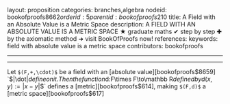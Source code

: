 layout: proposition
categories: branches,algebra
nodeid: bookofproofs$8662
orderid: 5
parentid: bookofproofs$210
title: A Field with an Absolute Value is a Metric Space
description: A FIELD WITH AN ABSOLUTE VALUE IS A METRIC SPACE &#9733; graduate maths &#10004; step by step &#10010; by the axiomatic method &#10140; visit BookOfProofs now!
references: 
keywords: field with absolute value is a metric space
contributors: bookofproofs

---


---

Let `$(F,+,\cdot)$` be a field with an [absolute value][bookofproofs$8659] `$|\dot|$` define on it. Then the function `$d:F\times F\to\mathbb R$` defined by `$$d(x,y):=|x-y|$$` defines a [metric][bookofproofs$614], making `$(F,d)$` a [metric space][bookofproofs$617]
